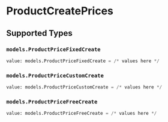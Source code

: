 # ProductCreatePrices


## Supported Types

### `models.ProductPriceFixedCreate`

```python
value: models.ProductPriceFixedCreate = /* values here */
```

### `models.ProductPriceCustomCreate`

```python
value: models.ProductPriceCustomCreate = /* values here */
```

### `models.ProductPriceFreeCreate`

```python
value: models.ProductPriceFreeCreate = /* values here */
```

